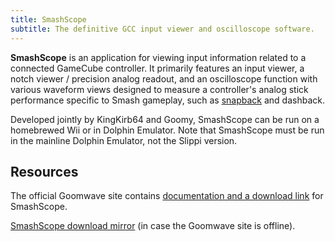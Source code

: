 ```yaml
---
title: SmashScope
subtitle: The definitive GCC input viewer and oscilloscope software.
---
```


**SmashScope** is an application for viewing input information related to a connected GameCube controller. It primarily features an input viewer, a notch viewer / precision analog readout, and an oscilloscope function with various waveform views designed to measure a controller's analog stick performance specific to Smash gameplay, such as [snapback](/analog-sticks/stick-components/stickboxes#snapback) and dashback.

Developed jointly by KingKirb64 and Goomy, SmashScope can be run on a homebrewed Wii or in Dolphin Emulator. Note that SmashScope must be run in the mainline Dolphin Emulator, not the Slippi version.

## Resources

The official Goomwave site contains [documentation and a download link](https://goomwave.com/2020/06/28/smashscope-guide/) for SmashScope.

[SmashScope download mirror](/static/compendium/smashscope.dol) (in case the Goomwave site is offline).
